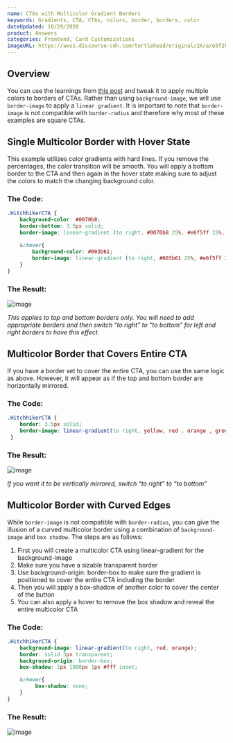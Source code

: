 ```yaml
---
name: CTAs with Multicolor Gradient Borders
keywords: Gradients, CTA, CTAs, colors, border, borders, color
dateUpdated: 10/29/2020
product: Answers
categories: Frontend, Card Customizations
imageURL: https://aws1.discourse-cdn.com/turtlehead/original/2X/e/e5f2b35d39fad83cafe237f1692506e619301997.png
---
```

## Overview

You can use the learnings from [this post](https://hitchhikers.yext.com/community/t/the-basics-of-linear-gradients/1816) and tweak it to apply multiple colors to borders of CTAs. Rather than using ```background-image```, we will use ```border-image``` to apply a ```linear gradient```. It is important to note that ```border-image``` is not compatible with ```border-radius``` and therefore why most of these examples are square CTAs.

## Single Multicolor Border with Hover State

This example utilizes color gradients with hard lines. If you remove the percentages, the color transition will be smooth. You will apply a bottom border to the CTA and then again in the hover state making sure to adjust the colors to match the changing background color.

### The Code:

```css
.HitchhikerCTA {
    background-color: #0070b8;
    border-bottom: 3.5px solid;
    border-image: linear-gradient (to right, #0070b8 25%, #e6f5ff 25%, #e6f5ff 75%, #0070b8 75%) 1;
    
    &:hover{
        background-color: #003b61;
        border-image: linear-gradient (to right, #003b61 25%, #e6f5ff 25%, #e6f5ff 75%, #003b61 75%) 1;
    }
}
```

### The Result:
![image](https://aws1.discourse-cdn.com/turtlehead/original/2X/e/e5f2b35d39fad83cafe237f1692506e619301997.png)

*This applies to top and bottom borders only. You will need to add appropriate borders and then switch “to right” to “to bottom” for left and right borders to have this effect.*

## Multicolor Border that Covers Entire CTA
If you have a border set to cover the entire CTA, you can use the same logic as above. However, it will appear as if the top and bottom border are horizontally mirrored.

### The Code:
```css
.HitchhikerCTA {
    border: 3.5px solid;
    border-image: linear-gradient(to right, yellow, red , orange , green) 1;
 }
 ```

### The Result:

![image](https://aws1.discourse-cdn.com/turtlehead/original/2X/c/cf06fc85c48b2e99a0bd82584e66cd4169705d5f.png)

*If you want it to be vertically mirrored, switch “to right” to “to bottom”*

## Multicolor Border with Curved Edges

While ```border-image``` is not compatible with ```border-radius```, you can give the illusion of a curved multicolor border using a combination of ```background-image``` and ```box shadow```. The steps are as follows:

1. First you will create a multicolor CTA using linear-gradient for the background-image
2. Make sure you have a sizable transparent border
3. Use background-origin: border-box to make sure the gradient is positioned to cover the entire CTA including the border
4. Then you will apply a box-shadow of another color to cover the center of the button
5. You can also apply a hover to remove the box shadow and reveal the entire multicolor CTA

### The Code:
```css
.HitchhikerCTA {
    background-image: linear-gradient(to right, red, orange);
    border: solid 3px transparent;
    background-origin: border-box;
    box-shadow: 2px 1000px 1px #fff inset;

    &:hover{
         box-shadow: none;
    }
}
```
### The Result:
![image](https://aws1.discourse-cdn.com/turtlehead/original/2X/f/f19ae1dfce029337398dfaa4b1db3f024a5ddc15.png)
